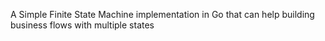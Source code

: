 A Simple Finite State Machine implementation in Go that can help building business flows with multiple states
